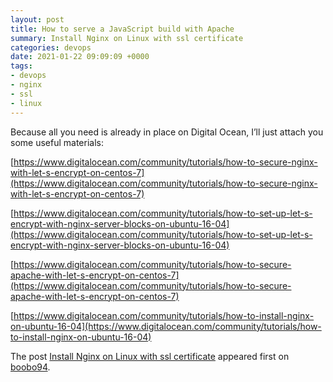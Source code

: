 ```yaml
---
layout: post
title: How to serve a JavaScript build with Apache
summary: Install Nginx on Linux with ssl certificate
categories: devops
date: 2021-01-22 09:09:09 +0000
tags:
- devops
- nginx
- ssl
- linux
---
```


Because all you need is already in place on Digital Ocean, I’ll just attach you some useful materials:

[https://www.digitalocean.com/community/tutorials/how-to-secure-nginx-with-let-s-encrypt-on-centos-7](https://www.digitalocean.com/community/tutorials/how-to-secure-nginx-with-let-s-encrypt-on-centos-7)

[https://www.digitalocean.com/community/tutorials/how-to-set-up-let-s-encrypt-with-nginx-server-blocks-on-ubuntu-16-04](https://www.digitalocean.com/community/tutorials/how-to-set-up-let-s-encrypt-with-nginx-server-blocks-on-ubuntu-16-04)

[https://www.digitalocean.com/community/tutorials/how-to-secure-apache-with-let-s-encrypt-on-centos-7](https://www.digitalocean.com/community/tutorials/how-to-secure-apache-with-let-s-encrypt-on-centos-7)

[https://www.digitalocean.com/community/tutorials/how-to-install-nginx-on-ubuntu-16-04](https://www.digitalocean.com/community/tutorials/how-to-install-nginx-on-ubuntu-16-04)

The post [Install Nginx on Linux with ssl certificate](https://boobo94.xyz/devops/install-nginx-on-linux-with-ssl-certificate/) appeared first on [boobo94](https://boobo94.xyz).